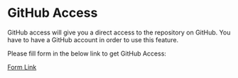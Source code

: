 # GitHub Access

GitHub access will give you a direct access to the repository on GitHub. You have to have a GitHub account in order to use this feature.

Please fill form in the below link to get GitHub Access:

[Form Link](https://themeselection.com/get-github-access)
